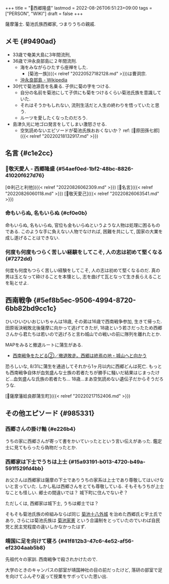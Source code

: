 +++
title = "📝西郷隆盛"
lastmod = 2022-08-26T06:51:23+09:00
tags = ["PERSON", "WIKI"]
draft = false
+++

薩摩藩士. 菊池氏族西郷家, つまりうちの親戚.


## メモ {#9490ad}

-   33歳で奄美大島に3年間流刑,
-   36歳で沖永良部島に２年間流刑.
    -   海をみながらひたすら座禅をした.
        -   [菊池一族]({{< relref "20220527182128.md" >}})は曹洞宗.
    -   [沖永良部島 - Wikipedia](https://ja.wikipedia.org/wiki/%E6%B2%96%E6%B0%B8%E8%89%AF%E9%83%A8%E5%B3%B6)
-   30代で菊池源吾を名乗る. 子供に菊の字をつける.
    -   自分の名前を菊池にして子供にも菊をつけるくらい菊池氏族を意識していた.
    -   それはそうかもしれない, 流刑生活だと人生の終わりを悟っていたと思う.
    -   ルーツを愛したくなったのだろう.
-   島津久光に地ゴロ発言をしてしまい激怒させる.
    -   空気読めないエピソードが菊池氏族おおくないか？ ref: [📝原田孫七郎]({{< relref "20220218132917.md" >}})


## 名言 {#c1e2cc}


### 📜敬天愛人 - 西郷隆盛 {#54aef0ed-1bf2-48bc-8826-41020f627d76}

[⚙利己と利他]({{< relref "20220826062309.md" >}}) [🔖名言]({{< relref "20220826060118.md" >}}) [🦊敬天愛己]({{< relref "20220826063541.md" >}})


### 命もいらぬ, 名もいらぬ {#cf0e0b}

命もいらぬ, 名もいらぬ, 官位も金もいらぬというような人物は処理に困るものである. このような手に負えない人物でなければ, 困難を共にして, 国家の大業を成し遂げることはできない.


### 何度も何度もつらく苦しい経験をしてこそ, 人の志は初めて堅くなる {#7272dd}

何度も何度もつらく苦しい経験をしてこそ, 人の志は初めて堅くなるのだ. 真の男は玉となって砕けることを本懐とし, 志を曲げて瓦となって生き長らえることを恥とせよ.


## 西南戦争 {#5ef8b5ec-9506-4994-8720-6bb82bd9cc1c}

ひいひいひいおじいちゃんは18歳, その弟は16歳で西南戦争参加, 生きて帰った. 田原坂決戦敗北後薩摩に向かって逃げてきたが, 18歳という若さだったため西郷さんから君たちは若いので逃げろと言わ城山での戦いの前に隊列を離れたとか.

MAPをみると撤退ルートに蒲生がある.

-   [西南戦争をたどる②／撤退敗走。西郷は終焉の地・城山へと向かう](https://felia.373news.com/145230/)

恐ろしいな, 8/31に蒲生を通過してそれから1ヶ月以内に西郷どんは死亡. もっとも西南戦争自体が血気盛んな士族の若者たちが勝手に騒いだ結果はじまったけど...血気盛んな氏族の若者たち... 18歳...まあ空気読めない遺伝子だからそうだろうな.

[📝薩摩藩姶良郡蒲生町]({{< relref "20220217152406.md" >}})


## その他エピソード {#985331}


### 西郷さんの掛け軸 {#e226b4}

うちの家に西郷さんが寄って書をかいていったとという言い伝えがあった. 鑑定士に見てもらったら偽物だったとか.


### 西郷家は下士でうちは上士 {#15a93191-b013-4720-b49a-591f529fd4bb}

お父さんは西郷家は薩摩の下士でありうちの家系は上士であり尊敬してはいけないと言っていた. しかし私は西郷さんをとても尊敬している. そもそもうちが上士なことも怪しい. 郷士の間違いでは？ 城下町に住んでないぞ？

ただしくは, 西郷家は城下士, うちは郷士では？

そもそも菊池氏族の枠組みならば同じ [菊池十八外城](https://ja.wikipedia.org/wiki/%E8%8F%8A%E6%B1%A0%E5%8D%81%E5%85%AB%E5%A4%96%E5%9F%8E) を治めた西郷氏と宇土氏であり, さらには菊池氏族は [菊池家憲](https://www.city.kikuchi.lg.jp/ichizoku/q/aview/102/2011.html) という合議制をとっていたのでいわば自民党と民主党程度の違いしかなかったはず.


### 靖国に足を向けて寝ろ {#41f812b3-47c6-4e52-af56-ef2304aab5b8}

先祖代々の家訓. 西南戦争で殺されかけたので.

大学のときのキャンパスの部室が靖国神社の目の前だったけど, 落研の部室で足を向けてふんぞり返って授業をサボっていた思い出.
